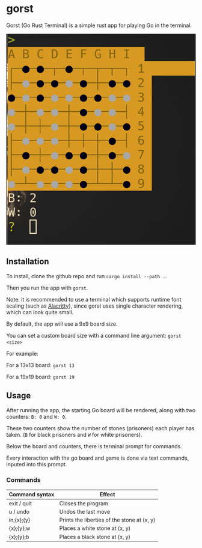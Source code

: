 # gorst
Gorst (Go Rust Terminal) is a simple rust app for playing Go in the terminal.

<img src="https://raw.githubusercontent.com/kozabrada123/gorst/main/assets/demo.png" alt="gorst demo" width="512"/>

## Installation

To install, clone the github repo and run `cargo install --path .`.

Then you run the app with `gorst`.

Note: it is recommended to use a terminal which supports runtime font scaling (such as [Alacritty](https://github.com/alacritty/alacritty)), since gorst uses single character rendering, which can look quite small.

By default, the app will use a 9x9 board size.

You can set a custom board size with a command line argument: `gorst <size>`

For example:

For a 13x13 board: `gorst 13`

For a 19x19 board: `gorst 19`

## Usage

After running the app, the starting Go board will be rendered, along with two counters: `B: 0` and `W: 0`.

These two counters show the number of stones (prisoners) each player has taken. (`B` for black prisoners and `W` for white prisoners).

Below the board and counters, there is terminal prompt for commands.

Every interaction with the go board and game is done via text commands, inputed into this prompt.

### Commands

| Command syntax | Effect                                      |
|----------------|---------------------------------------------|
| exit / quit    | Closes the program                          |
| u / undo       | Undos the last move                         |
| in;{x};{y}     | Prints the liberties of the stone at (x, y) |
| {x};{y};w      | Places a white stone at (x, y)              |
| {x};{y};b      | Places a black stone at (x, y)              |
